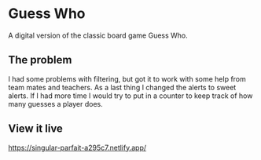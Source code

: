 # Guess Who

A digital version of the classic board game Guess Who.

## The problem

I had some problems with filtering, but got it to work with some help from team mates and teachers. As a last thing I changed the alerts to sweet alerts. If I had more time I would try to put in a counter to keep track of how many guesses a player does.

## View it live

https://singular-parfait-a295c7.netlify.app/
